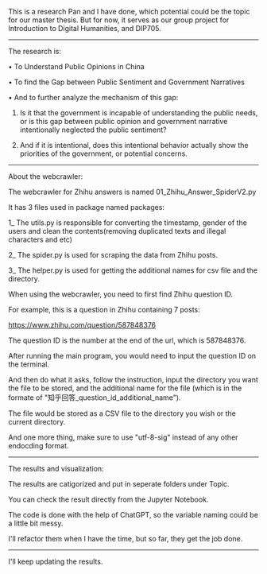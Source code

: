 This is a research Pan and I have done, which potential could be the topic for our master thesis.
But for now, it serves as our group project for Introduction to Digital Humanities, and DIP705.
**********************************
The research is:

•	To Understand Public Opinions in China

•	To find the Gap between Public Sentiment and Government Narratives

•	And to further analyze the mechanism of this gap: 

1.	Is it that the government is incapable of understanding the public needs, or is this gap between public opinion and government narrative intentionally neglected the public sentiment?

2.	And if it is intentional, does this intentional behavior actually show the priorities of the government, or potential concerns.

**********************************
About the webcrawler:

The webcrawler for Zhihu answers is named 01_Zhihu_Answer_SpiderV2.py

It has 3 files used in package named packages:

1_ The utils.py is responsible for converting the timestamp, gender of the users and clean the contents(removing duplicated texts and illegal characters and etc)

2_ The spider.py is used for scraping the data from Zhihu posts.

3_ The helper.py is used for getting the additional names for csv file and the directory.


When using the webcrawler, you need to first find Zhihu question ID.

For example, this is a question in Zhihu containing 7 posts: 

https://www.zhihu.com/question/587848376

The question ID is the number at the end of the url, which is 587848376.


After running the main program, you would need to input the question ID on the terminal. 

And then do what it asks, follow the instruction, input the directory you want the file to be stored, and the additional name for the file (which is in the formate of "知乎回答_question_id_additional_name").

The file would be stored as a CSV file to the directory you wish or the current directory.

And one more thing, make sure to use "utf-8-sig" instead of any other endocding format.

**********************************
The results and visualization:

The results are catigorized and put in seperate folders under Topic. 

You can check the result directly from the Jupyter Notebook.

The code is done with the help of ChatGPT, so the variable naming could be a little bit messy.

I'll refactor them when I have the time, but so far, they get the job done.

**********************************

I'll keep updating the results.
